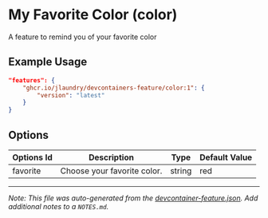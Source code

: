 
# My Favorite Color (color)

A feature to remind you of your favorite color

## Example Usage

```json
"features": {
    "ghcr.io/jlaundry/devcontainers-feature/color:1": {
        "version": "latest"
    }
}
```

## Options

| Options Id | Description | Type | Default Value |
|-----|-----|-----|-----|
| favorite | Choose your favorite color. | string | red |



---

_Note: This file was auto-generated from the [devcontainer-feature.json](https://github.com/jlaundry/devcontainers-feature/blob/main/src/color/devcontainer-feature.json).  Add additional notes to a `NOTES.md`._
